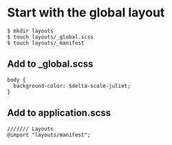 # Start with the global layout

```
$ mkdir layouts
$ touch layouts/_global.scss
$ touch layouts/_manifest
```

## Add to _global.scss

```
body {
  background-color: $delta-scale-juliet;
}
```

## Add to application.scss

```
/////// Layouts
@import "layouts/manifest";
```
